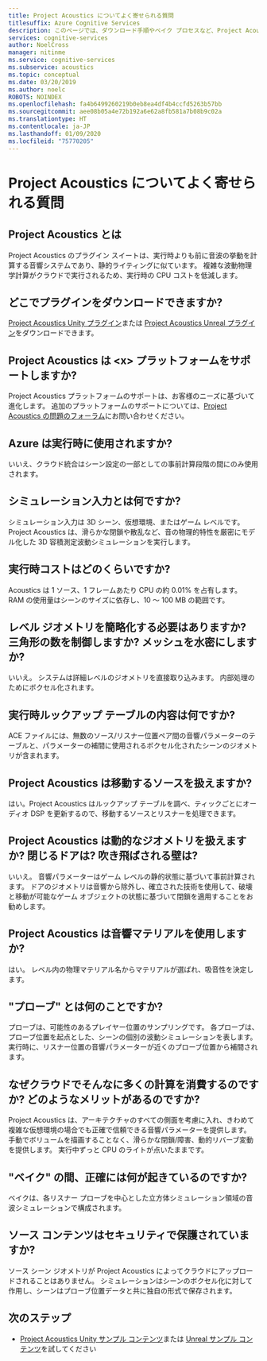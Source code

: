 ```yaml
---
title: Project Acoustics についてよく寄せられる質問
titlesuffix: Azure Cognitive Services
description: このページでは、ダウンロード手順やベイク プロセスなど、Project Acoustics についてよく寄せられる質問に回答します。
services: cognitive-services
author: NoelCross
manager: nitinme
ms.service: cognitive-services
ms.subservice: acoustics
ms.topic: conceptual
ms.date: 03/20/2019
ms.author: noelc
ROBOTS: NOINDEX
ms.openlocfilehash: fa4b6499260219b0eb8ea4df4b4ccfd5263b57bb
ms.sourcegitcommit: aee08b05a4e72b192a6e62a8fb581a7b08b9c02a
ms.translationtype: HT
ms.contentlocale: ja-JP
ms.lasthandoff: 01/09/2020
ms.locfileid: "75770205"
---
```

# <a name="project-acoustics-frequently-asked-questions"></a>Project Acoustics についてよく寄せられる質問

## <a name="what-is-project-acoustics"></a>Project Acoustics とは

Project Acoustics のプラグイン スイートは、実行時よりも前に音波の挙動を計算する音響システムであり、静的ライティングに似ています。 複雑な波動物理学計算がクラウドで実行されるため、実行時の CPU コストを低減します。  

## <a name="where-can-i-download-the-plugin"></a>どこでプラグインをダウンロードできますか?

[Project Acoustics Unity プラグイン](https://www.microsoft.com/download/details.aspx?id=57346)または [Project Acoustics Unreal プラグイン](https://www.microsoft.com/download/details.aspx?id=58090)をダウンロードできます。

## <a name="does-project-acoustics-support-ltxgt-platform"></a>Project Acoustics は &lt;x&gt; プラットフォームをサポートしますか?

Project Acoustics プラットフォームのサポートは、お客様のニーズに基づいて進化します。 追加のプラットフォームのサポートについては、[Project Acoustics の問題のフォーラム](https://github.com/microsoft/ProjectAcoustics/issues)にお問い合わせください。

## <a name="is-azure-used-at-runtime"></a>Azure は実行時に使用されますか?

いいえ、クラウド統合はシーン設定の一部としての事前計算段階の間にのみ使用されます。
 
## <a name="what-is-simulation-input"></a>シミュレーション入力とは何ですか? 

シミュレーション入力は 3D シーン、仮想環境、またはゲーム レベルです。 Project Acoustics は、滑らかな閉鎖や散乱など、音の物理的特性を厳密にモデル化した 3D 容積測定波動シミュレーションを実行します。
 
## <a name="what-is-the-runtime-cost"></a>実行時コストはどのくらいですか?

Acoustics は 1 ソース、1 フレームあたり CPU の約 0.01% を占有します。 RAM の使用量はシーンのサイズに依存し、10 ～ 100 MB の範囲です。
 
## <a name="do-i-need-to-simplify-the-level-geometry-control-triangle-count-make-meshes-watertight"></a>レベル ジオメトリを簡略化する必要はありますか? 三角形の数を制御しますか? メッシュを水密にしますか?

いいえ。 システムは詳細レベルのジオメトリを直接取り込みます。 内部処理のためにボクセル化されます。
 
## <a name="whats-in-the-runtime-lookup-table"></a>実行時ルックアップ テーブルの内容は何ですか?

ACE ファイルには、無数のソース/リスナー位置ペア間の音響パラメーターのテーブルと、パラメーターの補間に使用されるボクセル化されたシーンのジオメトリが含まれます。
 
## <a name="can-project-acoustics-handle-moving-sources"></a>Project Acoustics は移動するソースを扱えますか?

はい。Project Acoustics はルックアップ テーブルを調べ、ティックごとにオーディオ DSP を更新するので、移動するソースとリスナーを処理できます。
 
## <a name="can-project-acoustics-handle-dynamic-geometry-closing-doors-walls-blown-away"></a>Project Acoustics は動的なジオメトリを扱えますか? 閉じるドアは? 吹き飛ばされる壁は?

いいえ。 音響パラメーターはゲーム レベルの静的状態に基づいて事前計算されます。 ドアのジオメトリは音響から除外し、確立された技術を使用して、破壊と移動が可能なゲーム オブジェクトの状態に基づいて閉鎖を適用することをお勧めします。
 
## <a name="does-project-acoustics-use-acoustic-materials"></a>Project Acoustics は音響マテリアルを使用しますか?

はい。 レベル内の物理マテリアル名からマテリアルが選ばれ、吸音性を決定します。
 
## <a name="what-do-the-probes-represent"></a>"プローブ" とは何のことですか?

プローブは、可能性のあるプレイヤー位置のサンプリングです。 各プローブは、プローブ位置を起点とした、シーンの個別の波動シミュレーションを表します。 実行時に、リスナー位置の音響パラメーターが近くのプローブ位置から補間されます。
 
## <a name="why-spend-so-much-compute-in-the-cloud-what-does-it-buy-me"></a>なぜクラウドでそんなに多くの計算を消費するのですか? どのようなメリットがあるのですか?

Project Acoustics は、アーキテクチャのすべての側面を考慮に入れ、きわめて複雑な仮想環境の場合でも正確で信頼できる音響パラメーターを提供します。 手動でボリュームを描画することなく、滑らかな閉鎖/障害、動的リバーブ変動を提供します。 実行中ずっと CPU のライトが点いたままです。

## <a name="what-exactly-happens-during-baking"></a>"ベイク" の間、正確には何が起きているのですか?

ベイクは、各リスナー プローブを中心とした立方体シミュレーション領域の音波シミュレーションで構成されます。

## <a name="is-my-source-content-secure"></a>ソース コンテンツはセキュリティで保護されていますか?

ソース シーン ジオメトリが Project Acoustics によってクラウドにアップロードされることはありません。 シミュレーションはシーンのボクセル化に対して作用し、シーンはプローブ位置データと共に独自の形式で保存されます。     

## <a name="next-steps"></a>次のステップ
* [Project Acoustics Unity サンプル コンテンツ](unity-quickstart.md)または [Unreal サンプル コンテンツ](unreal-quickstart.md)を試してください


